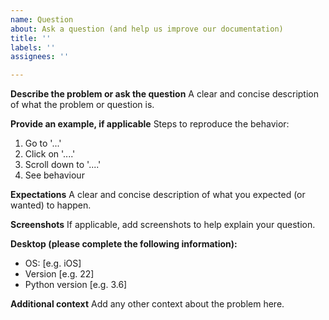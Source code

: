 ```yaml
---
name: Question
about: Ask a question (and help us improve our documentation)
title: ''
labels: ''
assignees: ''

---
```


**Describe the problem or ask the question**
A clear and concise description of what the problem or question is.

**Provide an example, if applicable**
Steps to reproduce the behavior:
1. Go to '...'
2. Click on '....'
3. Scroll down to '....'
4. See behaviour

**Expectations**
A clear and concise description of what you expected (or wanted) to happen.

**Screenshots**
If applicable, add screenshots to help explain your question.

**Desktop (please complete the following information):**
 - OS: [e.g. iOS]
 - Version [e.g. 22]
 - Python version [e.g. 3.6]

**Additional context**
Add any other context about the problem here.
